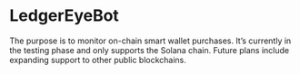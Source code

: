 # LedgerEyeBot

The purpose is to monitor on-chain smart wallet purchases. It’s currently in the testing phase and only supports the Solana chain. Future plans include expanding support to other public blockchains.